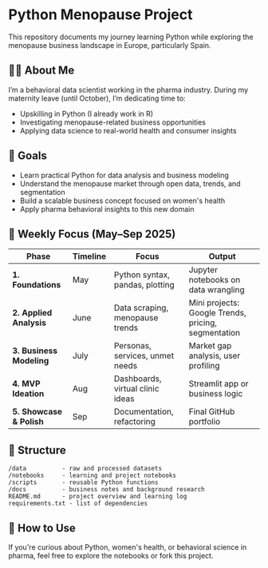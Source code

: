 # Python Menopause Project

This repository documents my journey learning Python while exploring the menopause business landscape in Europe, particularly Spain.

## 👩‍🔬 About Me
I’m a behavioral data scientist working in the pharma industry. During my maternity leave (until October), I’m dedicating time to:
- Upskilling in Python (I already work in R)
- Investigating menopause-related business opportunities
- Applying data science to real-world health and consumer insights

## 🎯 Goals
- Learn practical Python for data analysis and business modeling
- Understand the menopause market through open data, trends, and segmentation
- Build a scalable business concept focused on women's health
- Apply pharma behavioral insights to this new domain

## 📅 Weekly Focus (May–Sep 2025)
| Phase | Timeline | Focus | Output |
|-------|----------|-------|--------|
| **1. Foundations** | May | Python syntax, pandas, plotting | Jupyter notebooks on data wrangling |
| **2. Applied Analysis** | June | Data scraping, menopause trends | Mini projects: Google Trends, pricing, segmentation |
| **3. Business Modeling** | July | Personas, services, unmet needs | Market gap analysis, user profiling |
| **4. MVP Ideation** | Aug | Dashboards, virtual clinic ideas | Streamlit app or business logic |
| **5. Showcase & Polish** | Sep | Documentation, refactoring | Final GitHub portfolio |

## 🧱 Structure
```
/data          - raw and processed datasets  
/notebooks     - learning and project notebooks  
/scripts       - reusable Python functions  
/docs          - business notes and background research  
README.md      - project overview and learning log  
requirements.txt - list of dependencies
```

## 🚀 How to Use
If you're curious about Python, women's health, or behavioral science in pharma, feel free to explore the notebooks or fork this project.


